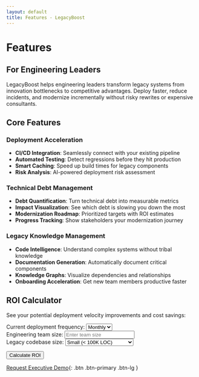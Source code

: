```yaml
---
layout: default
title: Features - LegacyBoost
---
```


# Features

## For Engineering Leaders

LegacyBoost helps engineering leaders transform legacy systems from innovation bottlenecks to competitive advantages. Deploy faster, reduce incidents, and modernize incrementally without risky rewrites or expensive consultants.

## Core Features

### Deployment Acceleration

- **CI/CD Integration**: Seamlessly connect with your existing pipeline
- **Automated Testing**: Detect regressions before they hit production
- **Smart Caching**: Speed up build times for legacy components
- **Risk Analysis**: AI-powered deployment risk assessment

### Technical Debt Management

- **Debt Quantification**: Turn technical debt into measurable metrics
- **Impact Visualization**: See which debt is slowing you down the most
- **Modernization Roadmap**: Prioritized targets with ROI estimates
- **Progress Tracking**: Show stakeholders your modernization journey

### Legacy Knowledge Management

- **Code Intelligence**: Understand complex systems without tribal knowledge
- **Documentation Generation**: Automatically document critical components
- **Knowledge Graphs**: Visualize dependencies and relationships
- **Onboarding Acceleration**: Get new team members productive faster

## ROI Calculator

See your potential deployment velocity improvements and cost savings:

<div class="calculator">
  <div class="form-group">
    <label>Current deployment frequency:</label>
    <select class="form-control">
      <option>Monthly</option>
      <option>Weekly</option>
      <option>Daily</option>
    </select>
  </div>
  
  <div class="form-group">
    <label>Engineering team size:</label>
    <input type="number" class="form-control" placeholder="Enter team size">
  </div>
  
  <div class="form-group">
    <label>Legacy codebase size:</label>
    <select class="form-control">
      <option>Small (< 100K LOC)</option>
      <option>Medium (100K-500K LOC)</option>
      <option>Large (> 500K LOC)</option>
    </select>
  </div>
  
  <button class="btn btn-primary">Calculate ROI</button>
</div>

<div class="result" style="display: none;">
  <h3>Your Estimated Results</h3>
  <p>Based on your inputs, with LegacyBoost you could achieve:</p>
  <ul>
    <li><strong>Deployment Velocity:</strong> <span id="deployment-result">5x improvement</span></li>
    <li><strong>Annual Savings:</strong> <span id="savings-result">$120,000</span></li>
    <li><strong>Incident Reduction:</strong> <span id="incident-result">60%</span></li>
  </ul>
</div>

[Request Executive Demo](/#demo){: .btn .btn-primary .btn-lg }
